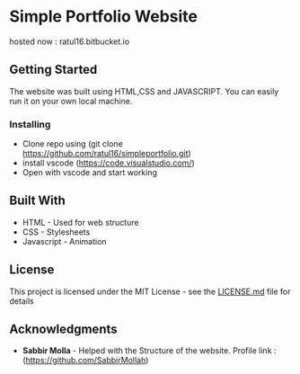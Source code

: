 # Simple Portfolio Website
hosted now : ratul16.bitbucket.io

## Getting Started

The website was built using HTML,CSS and JAVASCRIPT. You can easily run it on your own local machine.


### Installing

* Clone repo using (git clone https://github.com/ratul16/simpleportfolio.git)
* install vscode (https://code.visualstudio.com/)
* Open with vscode and start working

## Built With

* HTML - Used for web structure
* CSS - Stylesheets
* Javascript - Animation

## License

This project is licensed under the MIT License - see the [LICENSE.md](LICENSE.md) file for details

## Acknowledgments

* **Sabbir Molla** - Helped with the Structure of the website. Profile link : (https://github.com/SabbirMollah)





